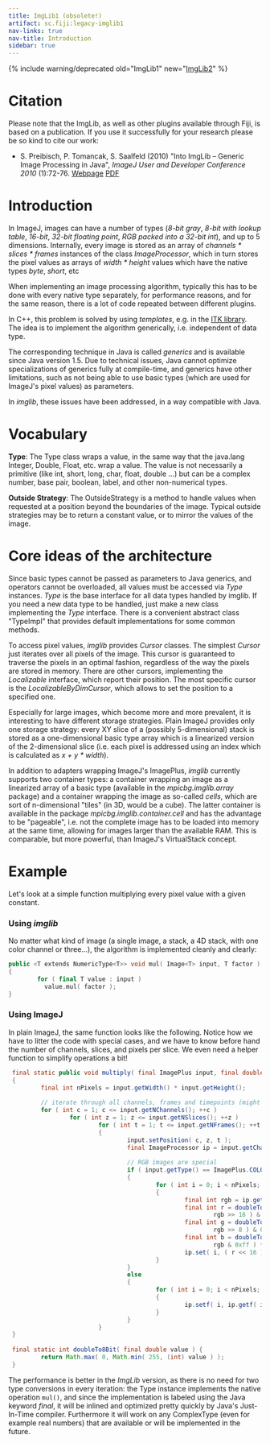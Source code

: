 ```yaml
---
title: ImgLib1 (obsolete!)
artifact: sc.fiji:legacy-imglib1
nav-links: true
nav-title: Introduction
sidebar: true
---
```


{% include warning/deprecated old="ImgLib1" new="[ImgLib2](/libs/imglib2)" %}

# Citation

Please note that the ImgLib, as well as other plugins available through Fiji, is based on a publication. If you use it successfully for your research please be so kind to cite our work:

-   S. Preibisch, P. Tomancak, S. Saalfeld (2010) "Into ImgLib – Generic Image Processing in Java", *ImageJ User and Developer Conference 2010* (1):72-76. [Webpage](http://imagejconf.tudor.lu/program/workshops/preibisch/start) [PDF](http://fly.mpi-cbg.de/preibisch/pubs/imagejpaper2010.pdf)

# Introduction

In ImageJ, images can have a number of types (*8-bit gray*, *8-bit with lookup table*, *16-bit*, *32-bit floating point*, *RGB packed into a 32-bit int*), and up to 5 dimensions. Internally, every image is stored as an array of *channels \* slices \* frames* instances of the class *ImageProcessor*, which in turn stores the pixel values as arrays of *width \* height* values which have the native types *byte*, *short*, etc

When implementing an image processing algorithm, typically this has to be done with every native type separately, for performance reasons, and for the same reason, there is a lot of code repeated between different plugins.

In C++, this problem is solved by using *templates*, e.g. in the [ITK library](http://www.itk.org/). The idea is to implement the algorithm generically, i.e. independent of data type.

The corresponding technique in Java is called *generics* and is available since Java version 1.5. Due to technical issues, Java cannot optimize specializations of generics fully at compile-time, and generics have other limitations, such as not being able to use basic types (which are used for ImageJ's pixel values) as parameters.

In *imglib*, these issues have been addressed, in a way compatible with Java.

# Vocabulary

<b>Type</b>: The Type class wraps a value, in the same way that the java.lang Integer, Double, Float, etc. wrap a value. The value is not necessarily a primitive (like int, short, long, char, float, double ...) but can be a complex number, base pair, boolean, label, and other non-numerical types.

<b>Outside Strategy</b>: The OutsideStrategy is a method to handle values when requested at a position beyond the boundaries of the image. Typical outside strategies may be to return a constant value, or to mirror the values of the image.

# Core ideas of the architecture

Since basic types cannot be passed as parameters to Java generics, and operators cannot be overloaded, all values must be accessed via *Type* instances. *Type* is the base interface for all data types handled by imglib. If you need a new data type to be handled, just make a new class implementing the *Type* interface. There is a convenient abstract class "TypeImpl" that provides default implementations for some common methods.

To access pixel values, *imglib* provides *Cursor* classes. The simplest *Cursor* just iterates over all pixels of the image. This cursor is guaranteed to traverse the pixels in an optimal fashion, regardless of the way the pixels are stored in memory. There are other cursors, implementing the *Localizable* interface, which report their position. The most specific cursor is the *LocalizableByDimCursor*, which allows to set the position to a specified one.

Especially for large images, which become more and more prevalent, it is interesting to have different storage strategies. Plain ImageJ provides only one storage strategy: every XY slice of a (possibly 5-dimensional) stack is stored as a one-dimensional basic type array which is a linearized version of the 2-dimensional slice (i.e. each pixel is addressed using an index which is calculated as *x + y \* width*).

In addition to adapters wrapping ImageJ's ImagePlus, *imglib* currently supports two container types: a container wrapping an image as a linearized array of a basic type (available in the *mpicbg.imglib.array* package) and a container wrapping the image as so-called *cells*, which are sort of n-dimensional "tiles" (in 3D, would be a cube). The latter container is available in the package *mpicbg.imglib.container.cell* and has the advantage to be "pageable", i.e. not the complete image has to be loaded into memory at the same time, allowing for images larger than the available RAM. This is comparable, but more powerful, than ImageJ's VirtualStack concept.

# Example

Let's look at a simple function multiplying every pixel value with a given constant.

### Using *imglib*

No matter what kind of image (a single image, a stack, a 4D stack, with one color channel or three...), the algorithm is implemented cleanly and clearly:

```cpp
public <T extends NumericType<T>> void mul( Image<T> input, T factor )
{
        for ( final T value : input )
          value.mul( factor );
}

```
### Using ImageJ

In plain ImageJ, the same function looks like the following. Notice how we have to litter the code with special cases, and we have to know before hand the number of channels, slices, and pixels per slice. We even need a helper function to simplify operations a bit!

```java
 final static public void multiply( final ImagePlus input, final double factor )
 {
         final int nPixels = input.getWidth() * input.getHeight();
         
         // iterate through all channels, frames and timepoints (might be just one)
         for ( int c = 1; c <= input.getNChannels(); ++c )
                 for ( int z = 1; z <= input.getNSlices(); ++z )
                         for ( int t = 1; t <= input.getNFrames(); ++t )
                         {
                                 input.setPosition( c, z, t );
                                 final ImageProcessor ip = input.getChannelProcessor();
                                 
                                 // RGB images are special
                                 if ( input.getType() == ImagePlus.COLOR_RGB )
                                 {
                                         for ( int i = 0; i < nPixels; ++i )
                                         {
                                                 final int rgb = ip.get( i );
                                                 final int r = doubleTo8Bit( Math.round( ( (
                                                         rgb >> 16 ) & 0xff ) * factor ) );
                                                 final int g = doubleTo8Bit( Math.round( ( (
                                                         rgb >> 8 ) & 0xff ) * factor ) );
                                                 final int b = doubleTo8Bit( Math.round( (
                                                         rgb & 0xff ) * factor ) );
                                                 ip.set( i, ( r << 16 ) | ( g << 8 ) | b );
                                         }
                                 }
                                 else
                                 {
                                         for ( int i = 0; i < nPixels; ++i )
                                         {
                                                 ip.setf( i, ip.getf( i ) * ( float )factor );
                                         }
                                 }
                         }
 }
 
 final static int doubleTo8Bit( final double value ) {
         return Math.max( 0, Math.min( 255, (int) value ) );
 }
```

The performance is better in the *ImgLib* version, as there is no need for two type conversions in every iteration: the Type instance implements the native operation `mul()`, and since the implementation is labeled using the Java keyword *final*, it will be inlined and optimized pretty quickly by Java's Just-In-Time compiler. Furthermore it will work on any ComplexType (even for example real numbers) that are available or will be implemented in the future.
